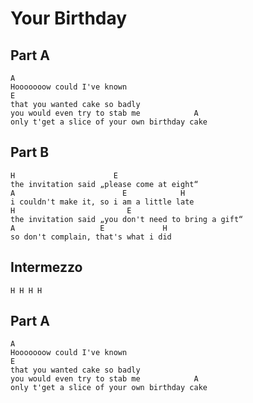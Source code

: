 # Your Birthday

## Part A

	A
	Hooooooow could I've known
	E
	that you wanted cake so badly
	you would even try to stab me            A
	only t'get a slice of your own birthday cake

## Part B

	H                      E
	the invitation said „please come at eight“
	A                        E            H
	i couldn't make it, so i am a little late
	H                         E
	the invitation said „you don't need to bring a gift“
	A                   E             H
	so don't complain, that's what i did

## Intermezzo

	H H H H

## Part A

	A
	Hooooooow could I've known
	E
	that you wanted cake so badly
	you would even try to stab me            A
	only t'get a slice of your own birthday cake

